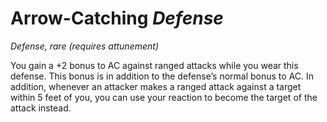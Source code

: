 # Arrow-Catching *Defense*
*Defense, rare (requires attunement)*

You gain a +2 bonus to AC against ranged attacks while you wear this defense. This bonus is in addition to the defense’s normal bonus to AC. In addition, whenever an attacker makes a ranged attack against a target within 5 feet of you, you can use your reaction to become the target of the attack instead.
